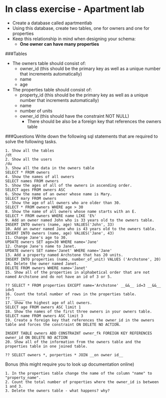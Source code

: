 # In class exercise - Apartment lab

- Create a database called apartmentlab 
- Using this database, create two tables, one for owners and one for properties
- Keep this relationship in mind when designing your schema:
	+ **One owner can have many properties**

###Tables

- The owners table should consist of: 
	+ owner_id (this should be the primary key as well as a unique number that increments automatically)
	+ name
	+ age
- The properties table should consist of:
	+ property_id (this should be the primary key as well as a unique number that increments automatically)
	+ name
	+ number of units
	+ owner_id (this should have the constraint NOT NULL)
		+ There should be also be a foreign key that references the owners table

###Questions
Write down the following sql statements that are required to solve the following tasks.

```
1. Show all the tables                                                /dt
2. Show all the users                                                 /du
3. Show all the data in the owners table                              SELECT * FROM owners
4. Show the names of all owners                                       SELECT names FROM owners
5. Show the ages of all of the owners in ascending order.             SELECT ages FROM owners ASC
6. Show the name of an owner whose name is Mary.                      SELECT mary FROM owners
7. Show the age of all owners who are older than 30.                  SELECT * FROM owners WHERE age > 30
8. Show the name of all owners whose name starts with an E.           SELECT * FROM owners WHERE name LIKE 'E%'
9. Add an owner named John who is 33 years old to the owners table.   INSERT INTO owners (name, age) VALUES('John', 33)
10. Add an owner named Jane who is 43 years old to the owners table.  INSERT INTO owners (name, age) VALUES('Jane', 43)
11. Change Jane's age to 30.                                          UPDATE owners SET age=30 WHERE name='Jane'
12. Change Jane's name to Janet.                                      UPDATE owners SET name='Janet' WHERE name='Jane'
13. Add a property named Archstone that has 20 units.                 INSERT INTO properties (name, number_of_unit) VALUES ('Archstone', 20)
14. Delete the owner named Janet.                                     DELETE FROM owners WHERE name='Janet'
15. Show all of the properties in alphabetical order that are not named Archstone and do not have an id of 3 or 5. 
                                                                      ?? SELECT * FROM properties EXCEPT name='Archstone' __&&__ id=3 __&&__ id=5
16. Count the total number of rows in the properties table.           ?? ______
17. Show the highest age of all owners.                               SELECT age FROM owners ASC limit 1
18. Show the names of the first three owners in your owners table.    SELECT name FROM owners ASC limit 3
19. Create a foreign key that references the owner_id in the owners table and forces the constraint ON DELETE NO ACTION. 
                                                                      INSERT TABLE owners ADD CONSTRAINT owner_fk FOREIGN KEY REFERENCES owner_id ON DELETE NO ACTION
20. Show all of the information from the owners table and the properties table in one joined table.
                                                                      ?? SELECT owners *, porperties * JOIN __on owner id__
```
Bonus (this might require you to look up documentation online)

```
1. In the properties table change the name of the column "name" to "property_name". 
2. Count the total number of properties where the owner_id is between 1 and 3.
3. Delete the owners table - what happens? why?
```


















